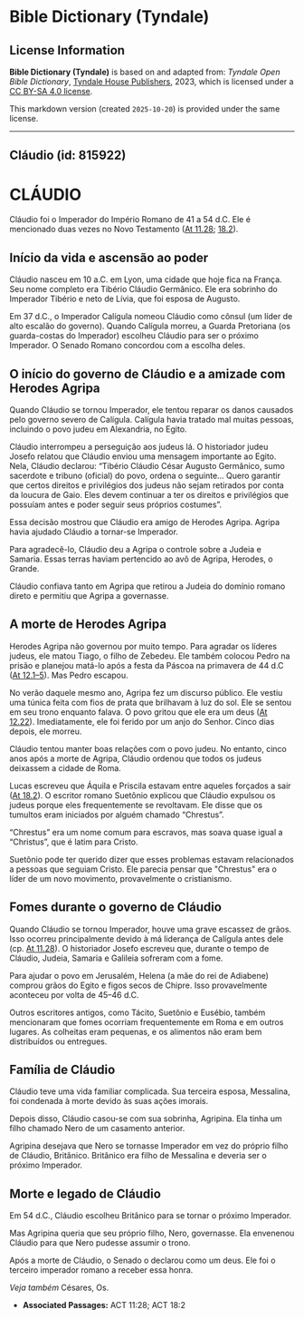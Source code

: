 # Bible Dictionary (Tyndale)

## License Information

**Bible Dictionary (Tyndale)** is based on and adapted from: _Tyndale Open Bible Dictionary_, [Tyndale House Publishers](https://tyndaleopenresources.com/), 2023, which is licensed under a [CC BY-SA 4.0 license](https://creativecommons.org/licenses/by-sa/4.0/legalcode.en).

This markdown version (created `2025-10-20`) is provided under the same license.



--------------------------------

## Cláudio (id: 815922)

CLÁUDIO
=======

Cláudio foi o Imperador do Império Romano de 41 a 54 d.C. Ele é mencionado duas vezes no Novo Testamento ([At 11\.28](https://ref.ly/Acts11:28); [18\.2](https://ref.ly/Acts18:2)).

Início da vida e ascensão ao poder
----------------------------------

Cláudio nasceu em 10 a.C. em Lyon, uma cidade que hoje fica na França. Seu nome completo era Tibério Cláudio Germânico. Ele era sobrinho do Imperador Tibério e neto de Lívia, que foi esposa de Augusto.

Em 37 d.C., o Imperador Calígula nomeou Cláudio como cônsul (um líder de alto escalão do governo). Quando Calígula morreu, a Guarda Pretoriana (os guarda\-costas do Imperador) escolheu Cláudio para ser o próximo Imperador. O Senado Romano concordou com a escolha deles.

O início do governo de Cláudio e a amizade com Herodes Agripa
-------------------------------------------------------------

Quando Cláudio se tornou Imperador, ele tentou reparar os danos causados pelo governo severo de Calígula. Calígula havia tratado mal muitas pessoas, incluindo o povo judeu em Alexandria, no Egito.

Cláudio interrompeu a perseguição aos judeus lá. O historiador judeu Josefo relatou que Cláudio enviou uma mensagem importante ao Egito. Nela, Cláudio declarou: “Tibério Cláudio César Augusto Germânico, sumo sacerdote e tribuno (oficial) do povo, ordena o seguinte… Quero garantir que certos direitos e privilégios dos judeus não sejam retirados por conta da loucura de Gaio. Eles devem continuar a ter os direitos e privilégios que possuíam antes e poder seguir seus próprios costumes”.

Essa decisão mostrou que Cláudio era amigo de Herodes Agripa. Agripa havia ajudado Cláudio a tornar\-se Imperador.

Para agradecê\-lo, Cláudio deu a Agripa o controle sobre a Judeia e Samaria. Essas terras haviam pertencido ao avô de Agripa, Herodes, o Grande.

Cláudio confiava tanto em Agripa que retirou a Judeia do domínio romano direto e permitiu que Agripa a governasse.

A morte de Herodes Agripa
-------------------------

Herodes Agripa não governou por muito tempo. Para agradar os líderes judeus, ele matou Tiago, o filho de Zebedeu. Ele também colocou Pedro na prisão e planejou matá\-lo após a festa da Páscoa na primavera de 44 d.C ([At 12\.1–5](https://ref.ly/Acts12:1-Acts12:5)). Mas Pedro escapou.

No verão daquele mesmo ano, Agripa fez um discurso público. Ele vestiu uma túnica feita com fios de prata que brilhavam à luz do sol. Ele se sentou em seu trono enquanto falava. O povo gritou que ele era um deus ([At 12\.22](https://ref.ly/Acts12:22)). Imediatamente, ele foi ferido por um anjo do Senhor. Cinco dias depois, ele morreu.

Cláudio tentou manter boas relações com o povo judeu. No entanto, cinco anos após a morte de Agripa, Cláudio ordenou que todos os judeus deixassem a cidade de Roma.

Lucas escreveu que Áquila e Priscila estavam entre aqueles forçados a sair ([At 18\.2](https://ref.ly/Acts18:2)). O escritor romano Suetônio explicou que Cláudio expulsou os judeus porque eles frequentemente se revoltavam. Ele disse que os tumultos eram iniciados por alguém chamado “Chrestus”.

“Chrestus” era um nome comum para escravos, mas soava quase igual a “Christus”, que é latim para Cristo.

Suetônio pode ter querido dizer que esses problemas estavam relacionados a pessoas que seguiam Cristo. Ele parecia pensar que "Chrestus" era o líder de um novo movimento, provavelmente o cristianismo.

Fomes durante o governo de Cláudio
----------------------------------

Quando Cláudio se tornou Imperador, houve uma grave escassez de grãos. Isso ocorreu principalmente devido à má liderança de Calígula antes dele (cp. [At 11\.28](https://ref.ly/Acts11:28)). O historiador Josefo escreveu que, durante o tempo de Cláudio, Judeia, Samaria e Galileia sofreram com a fome.

Para ajudar o povo em Jerusalém, Helena (a mãe do rei de Adiabene) comprou grãos do Egito e figos secos de Chipre. Isso provavelmente aconteceu por volta de 45–46 d.C.

Outros escritores antigos, como Tácito, Suetônio e Eusébio, também mencionaram que fomes ocorriam frequentemente em Roma e em outros lugares. As colheitas eram pequenas, e os alimentos não eram bem distribuídos ou entregues.

Família de Cláudio
------------------

Cláudio teve uma vida familiar complicada. Sua terceira esposa, Messalina, foi condenada à morte devido às suas ações imorais.

Depois disso, Cláudio casou\-se com sua sobrinha, Agripina. Ela tinha um filho chamado Nero de um casamento anterior.

Agripina desejava que Nero se tornasse Imperador em vez do próprio filho de Cláudio, Britânico. Britânico era filho de Messalina e deveria ser o próximo Imperador.

Morte e legado de Cláudio
-------------------------

Em 54 d.C., Cláudio escolheu Britânico para se tornar o próximo Imperador.

Mas Agripina queria que seu próprio filho, Nero, governasse. Ela envenenou Cláudio para que Nero pudesse assumir o trono.

Após a morte de Cláudio, o Senado o declarou como um deus. Ele foi o terceiro imperador romano a receber essa honra.

*Veja também* Césares, Os.

* **Associated Passages:** ACT 11:28; ACT 18:2

